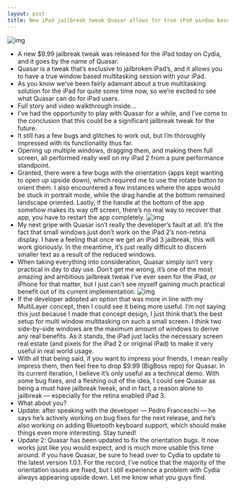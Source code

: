 ```yaml
---
layout: post
title: New iPad jailbreak tweak Quasar allows for true iPad window based multitasking [Video]
---
```

![img](http://media.idownloadblog.com/wp-content/uploads/2012/04/Quasar.jpg)
* A new $9.99 jailbreak tweak was released for the iPad today on Cydia, and it goes by the name of Quasar.
* Quasar is a tweak that’s exclusive to jailbroken iPad’s, and it allows you to have a true window based multitasking session with your iPad.
* As you know we’ve been fairly adamant about a true multitasking solution for the iPad for quite some time now, so we’re excited to see what Quasar can do for iPad users.
* Full story and video walkthrough inside…
* I’ve had the opportunity to play with Quasar for a while, and I’ve come to the conclusion that this could be a significant jailbreak tweak for the future.
* It still has a few bugs and glitches to work out, but I’m thoroughly impressed with its functionality thus far.
* Opening up multiple windows, dragging them, and making them full screen, all performed really well on my iPad 2 from a pure performance standpoint.
* Granted, there were a few bugs with the orientation (apps kept wanting to open up upside down), which required me to use the rotate button to orient them. I also encountered a few instances where the apps would be stuck in portrait mode, while the drag handle at the bottom remained landscape oriented. Lastly, if the handle at the bottom of the app somehow makes its way off screen, there’s no real way to recover that app, you have to restart the app completely.
![img](http://media.idownloadblog.com/wp-content/uploads/2012/04/Quasar-3.jpg)
* My next gripe with Quasar isn’t really the developer’s fault at all. It’s the fact that small windows just don’t work on the iPad 2’s non-retina display. I have a feeling that once we get an iPad 3 jailbreak, this will work gloriously. In the meantime, it’s just really difficult to discern smaller text as a result of the reduced windows.
* When taking everything into consideration, Quasar simply isn’t very practical in day to day use. Don’t get me wrong, it’s one of the most amazing and ambitious jailbreak tweak I’ve ever seen for the iPad, or iPhone for that matter, but I just can’t see myself gaining much practical benefit out of its current implementation.
![img](http://media.idownloadblog.com/wp-content/uploads/2012/04/Quasar-2.jpg)
* If the developer adopted an option that was more in line with my MultiLayer concept, then I could see it being more useful. I’m not saying this just because I made that concept design, I just think that’s the best setup for multi window multitasking on such a small screen. I think two side-by-side windows are the maximum amount of windows to derive any real benefits. As it stands, the iPad just lacks the necessary screen real estate (and pixels for the iPad 2 or original iPad) to make it very useful in real world usage.
* With all that being said, if you want to impress your friends, I mean really impress them, then feel free to drop $9.99 (BigBoss repo) for Quasar. In its current iteration, I believe it’s only useful as a technical demo. With some bug fixes, and a fleshing out of the idea, I could see Quasar as being a must have jailbreak tweak, and in fact, a reason alone to jailbreak — especially for the retina enabled iPad 3.
* What about you?
* Update: after speaking with the developer — Pedro Franceschi — he says he’s actively working on bug fixes for the next release, and he’s also working on adding Bluetooth keyboard support, which should make things even more interesting. Stay tuned!
* Update 2: Quasar has been updated to fix the orientation bugs. It now works just like you would expect, and is much more usable this time around. If you have Quasar, be sure to head over to Cydia to update to the latest version 1.0.1. For the record, I’ve notice that the majority of the orientation issues are fixed, but I still experience a problem with Cydia always appearing upside down. Let me know what you guys find.

